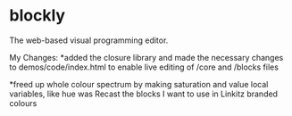 # blockly
The web-based visual programming editor.

My Changes: 
*added the closure library and made the necessary changes to demos/code/index.html to 
enable live editing of /core and /blocks files

*freed up whole colour spectrum by making saturation and value local variables, like hue was
Recast the blocks I want to use in Linkitz branded colours
